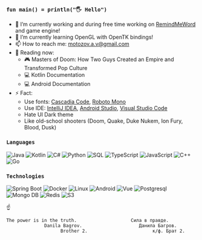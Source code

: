 ### `fun main() = println("🖐 Hello")`

- 🔭 I’m currently working and during free time working on [RemindMeWord](https://github.com/MotozovArtem/RemindMeWord) and game engine!
- 🌱 I’m currently learning OpenGL with OpenTK bindings!
- 📫 How to reach me: motozov.a.v@gmail.com
- 📖 Reading now: 
  - 🎮 Masters of Doom: How Two Guys Created an Empire and Transformed Pop Culture
  - 💻 Kotlin Documentation
  - 💻 Android Documentation
- ⚡ Fact: 
  - Use fonts: [Cascadia Сode](https://github.com/microsoft/cascadia-code), [Roboto Mono](https://fonts.google.com/specimen/Roboto+Mono?query=Roboto+mono)
  - Use IDE: [IntelliJ IDEA](https://www.jetbrains.com/idea/), [Android Studio](https://developer.android.com/studio), [Visual Studio Code](https://code.visualstudio.com/)
  - Hate UI Dark theme 
  - Like old-school shooters (Doom, Quake, Duke Nukem, Ion Fury, Blood, Dusk)
  
### `Languages`

![Java](https://img.shields.io/badge/-Java-000?&logo=OpenJDK)
![Kotlin](https://img.shields.io/badge/-Kotlin-000?&logo=Kotlin)
![C#](https://img.shields.io/badge/-dotnet-000?&logo=.NET)
![Python](https://img.shields.io/badge/-Python-000?&logo=Python)
![SQL](https://img.shields.io/badge/-SQL-000?&logo=PostgreSQL)
![TypeScript](https://img.shields.io/badge/-TypeScript-000?&logo=TypeScript)
![JavaScript](https://img.shields.io/badge/-JavaScript-000?&logo=JavaScript)
![C++](https://img.shields.io/badge/-C++-000?&logo=c%2b%2b&logoColor=00599C)
![Go](https://img.shields.io/badge/-Go-000?&logo=Go)


### `Technologies`

![Spring Boot](https://img.shields.io/badge/-SpringBoot-000?&logo=Springboot)
![Docker](https://img.shields.io/badge/-Docker-000?&logo=Docker)
![Linux](https://img.shields.io/badge/-Linux-000?&logo=Linux)
![Android](https://img.shields.io/badge/-Android-000?&logo=Android)
![Vue](https://img.shields.io/badge/-Vue-000?&logo=Vue.js)
![Postgresql](https://img.shields.io/badge/-Postgresql-000?&logo=Postgresql)
![Mongo DB](https://img.shields.io/badge/-MongoDB-000?&logo=MongoDB)
![Redis](https://img.shields.io/badge/-Redis-000?&logo=Redis)
![S3](https://img.shields.io/badge/-S3-000?&logo=AmazonS3)



☝
```
The power is in the truth.                    Сила в правде.
              Danila Bagrov.                     Данила Багров.
                    Brother 2.                        к/ф. Брат 2.
```
